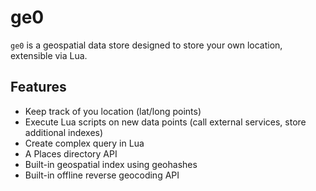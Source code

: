 # ge0

`ge0` is a geospatial data store designed to store your own location, extensible via Lua.

## Features

 - Keep track of you location (lat/long points)
 - Execute Lua scripts on new data points (call external services, store additional indexes)
 - Create complex query in Lua
 - A Places directory API
 - Built-in geospatial index using geohashes
 - Built-in offline reverse geocoding API

